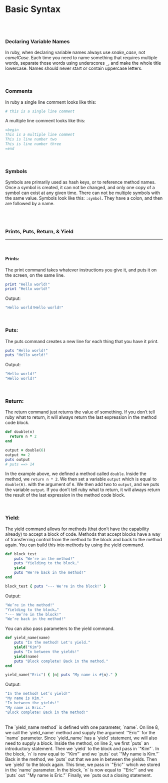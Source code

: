 # Basic Syntax

<br>
<br>

### Declaring Variable Names

In ruby, when declaring variable names always use *snake_case*, not *camelCase*. Each time you need to name something that requires multiple words, separate those words using underscores `_`, and make the whole title lowercase. Names should never start or contain uppercase letters.

<br>

### Comments

In ruby a single line comment looks like this:

```ruby
# this is a single line comment
```

A multiple line comment looks like this:

```ruby
=begin
This is a multiple line comment
This is line number two
This is line number three
=end
```

<br>

### Symbols

Symbols are primarily used as hash keys, or to reference method names. Once a symbol is created, it can not be changed, and only one copy of a symbol can exist at any given time. There can not be multiple symbols with the same value. Symbols look like this: `:symbol`. They have a colon, and then are followed by a name.

<br>
<br>

### Prints, Puts, Return, & Yield
---

<br>

#### Prints:

The print command takes whatever instructions you give it, and puts it on the screen, on the same line.

```ruby
print "Hello world!"
print "Hello world!"
```

Output:

```ruby
"Hello world!Hello world!"
```
<br>

### Puts:

The puts command creates a new line for each thing that you have it print.

```ruby
puts "Hello world!"
puts "Hello world!"
```

Output:

```ruby
"Hello world!"
"Hello world!"
```
<br>

### Return:

The return command just returns the value of something. If you don’t tell ruby what to return, it will always return the last expression in the method code block.

```ruby
def double(n)
  return n * 2
end

output = double(6)
output += 2
puts output
# puts ==> 14
```

In the example above, we defined a method called `double`. Inside the method, we `return n * 2`. We then set a variable `output` which is equal to `double(6)`. with the argument of `6`. We then add two to `output`, and we puts the variable `output`. If you don’t tell ruby what to return, it will always return the result of the last expression in the method code block.

<br>

### Yield:

The yield command allows for methods (that don’t have the capability already) to accept a block of code. Methods that accept blocks have a way of transferring control from the method to the block and back to the method again. You can build this into methods by using the yield command.

```ruby
def block_test
    puts "We're in the method!"
    puts "Yielding to the block…"
    yield
    puts "We're back in the method!"
end

block_test { puts "--- We're in the block!" }
```

Output:

```ruby
"We’re in the method!"
"Yielding to the block…"
"--- We’re in the block!"
"We’re back in the method!"
```

You can also pass parameters to the yield command.

```ruby
def yield_name(name)
    puts "In the method! Let's yield."
    yield("Kim")
    puts "In between the yields!"
    yield(name)
    puts "Block complete! Back in the method."
end

yield_name("Eric") { |n| puts "My name is #{n}." }
```

Output:

```ruby
"In the method! Let’s yield!"
"My name is Kim."
"In between the yields!"
"My name is Eric."
"Block complete! Back in the method!"
```

<br>
The `yield_name method` is defined with one parameter, `name`. On line 8, we call the `yield_name` method and supply the argument `"Eric"` for the `name` parameter. Since `yield_name` has a `yield` statement, we will also need to supply a block. Inside the method, on line 2, we first `puts` an introductory statement.
Then we `yield` to the block and pass in `"Kim"`.
In the block, `n` is now equal to `"Kim"` and we `puts` out `"My name is Kim."` Back in the method, we `puts` out that we are in between the yields. Then we `yield` to the block again. This time, we pass in `"Eric"` which we stored in the `name` parameter. In the block, `n` is now equal to `"Eric"` and we `puts` out `"My name is Eric."` Finally, we `puts out a closing statement.
